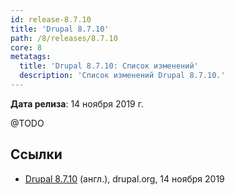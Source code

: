 ```yaml
---
id: release-8.7.10
title: 'Drupal 8.7.10'
path: /8/releases/8.7.10
core: 8
metatags:
  title: 'Drupal 8.7.10: Список изменений'
  description: 'Список изменений Drupal 8.7.10.'
---
```


**Дата релиза**: 14 ноября 2019 г.

@TODO

## Ссылки

- [Drupal 8.7.10](https://www.drupal.org/project/drupal/releases/8.7.10) (англ.), drupal.org, 14 ноября 2019

